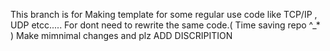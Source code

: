 This branch is for Making template for some regular use code like TCP/IP , UDP etcc.....
For dont need to rewrite the same code.( Time saving repo ^_* ) 
Make mimnimal changes and plz ADD DISCRIPITION
